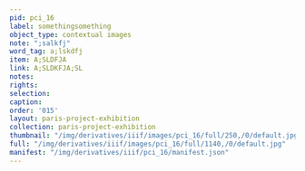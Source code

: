 ```yaml
---
pid: pci_16
label: somethingsomething
object_type: contextual images
note: ";salkfj"
word_tag: a;lskdfj
item: A;SLDFJA
link: A;SLDKFJA;SL
notes: 
rights: 
selection: 
caption: 
order: '015'
layout: paris-project-exhibition
collection: paris-project-exhibition
thumbnail: "/img/derivatives/iiif/images/pci_16/full/250,/0/default.jpg"
full: "/img/derivatives/iiif/images/pci_16/full/1140,/0/default.jpg"
manifest: "/img/derivatives/iiif/pci_16/manifest.json"
---
```

